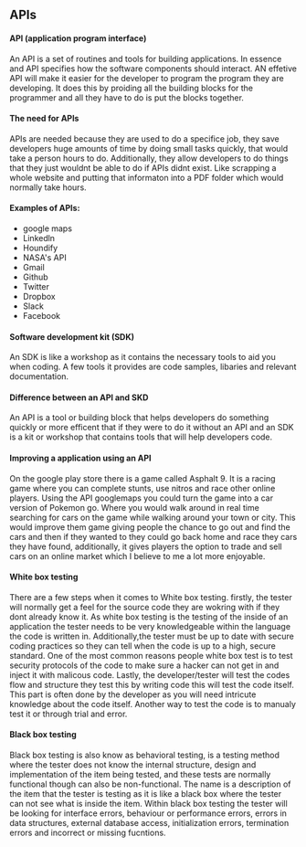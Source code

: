 ## APIs

#### API (application program interface)
An API is a set of routines and tools for building applications. In essence and API specifies how the software components should interact. AN effetive API will make it easier for the developer to program the program they are developing. It does this by proiding all the building blocks for the programmer and all they have to do is put the blocks together.

#### The need for APIs
APIs are needed because they are used to do a specifice job, they save developers huge amounts of time by doing small tasks quickly, that would take a person hours to do. Additionally, they allow developers to do things that they just wouldnt be able to do if APIs didnt exist. Like scrapping a whole website and putting that informaton into a PDF folder which would normally take hours.

#### Examples of APIs:
- google maps 
- Linkedln
- Houndify
- NASA's API
- Gmail
- Github
- Twitter
- Dropbox
- Slack
- Facebook

#### Software development kit (SDK)
An SDK is like a workshop as it contains the necessary tools to aid you when coding. A few tools it provides are  code samples, libaries and relevant documentation.

#### Difference between an API and SKD
An API is a tool or building block that helps developers do something quickly or more efficent that if they were to do it without an API and an SDK is a kit or workshop that contains tools that will help developers code.

#### Improving a application using an API
On the google play store there is a game called Asphalt 9. It is a racing game where you can complete stunts, use nitros and race other online players. Using the API googlemaps you could turn the game into a car version of Pokemon go. Where you would walk around in real time searching for cars on the game while walking around your town or city. This would improve them game giving people the chance to go out and find the cars and then if they wanted to they could go back home and race they cars they have found, additionally, it gives players the option to trade and sell cars on an online market which I believe to me a lot more enjoyable.

#### White box testing
There are a few steps when it comes to White box testing. firstly, the tester will normally get a feel for the source code they are wokring with if they dont already know it. As white box testing is the testing of the inside of an application the tester needs to be very knowledgeable within the language the code is written in. Additionally,the tester must be up to date with secure coding practices so they can tell when the code is up to a high, secure standard. One of the most common reasons people white box test is to test security protocols of the code to make sure a hacker can not get in and inject it with malicous code. Lastly, the developer/tester will test the codes flow and structure they test this by writing code this will test the code itself. This part is often done by the developer as you will need intricute knowledge about the code itself. Another way to test the code is to manualy test it or through trial and error.

#### Black box testing
Black box testing is also know as behavioral testing, is a testing method where the tester does not know the internal structure, design and implementation of the item being tested, and these tests are normally functional though can also be non-functional. The name is a description of the item that the tester is testing as it is like a black box where the tester can not see what is inside the item. Within black box testing the tester will be looking for interface errors, behaviour or performance errors, errors in data structures, external database access, initialization errors, termination errors and incorrect or missing fucntions.
